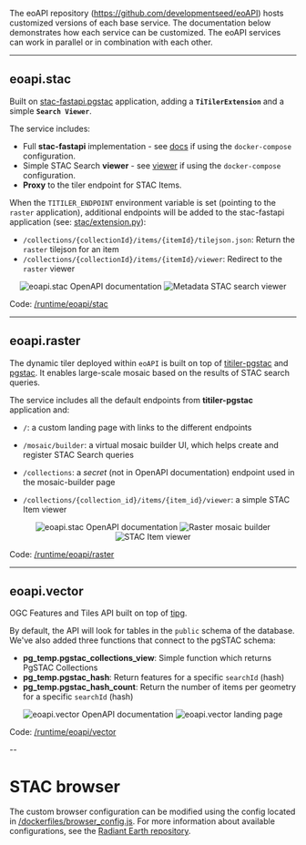 The eoAPI repository (https://github.com/developmentseed/eoAPI) hosts customized versions of each base service. The documentation below demonstrates how each service can be customized. The eoAPI services can work in parallel or in combination with each other.

---
## eoapi.stac

Built on [stac-fastapi.pgstac](https://github.com/stac-utils/stac-fastapi-pgstac) application, adding a **`TiTilerExtension`** and a simple **`Search Viewer`**.

The service includes:

- Full **stac-fastapi** implementation - see [docs](http://localhost:8081/docs) if using the `docker-compose` configuration.
- Simple STAC Search **viewer** - see [viewer](http://localhost:8081/index.html) if using the `docker-compose` configuration.
- **Proxy** to the tiler endpoint for STAC Items.

When the `TITILER_ENDPOINT` environment variable is set (pointing to the `raster` application), additional endpoints will be added to the stac-fastapi application (see: [stac/extension.py](https://github.com/developmentseed/eoAPI/blob/main/src/eoapi/stac/eoapi/stac/extension.py)):

- `/collections/{collectionId}/items/{itemId}/tilejson.json`: Return the `raster` tilejson for an item
- `/collections/{collectionId}/items/{itemId}/viewer`: Redirect to the `raster` viewer

<p align="center">
<img  alt="eoapi.stac OpenAPI documentation"src="https://github.com/developmentseed/eoAPI/assets/10407788/f7fc4e7f-079a-4007-8c4c-74ff9ca7b012">
<img alt="Metadata STAC search viewer" src="https://github.com/developmentseed/eoAPI/assets/10407788/b1fd6aa8-aab9-4d58-9ad4-6e1069ed9473"/>
</p>

Code: [/runtime/eoapi/stac](https://github.com/developmentseed/eoAPI/tree/main/runtime/eoapi/stac)

---
## eoapi.raster

The dynamic tiler deployed within `eoAPI` is built on top of [titiler-pgstac](https://github.com/stac-utils/titiler-pgstac) and [pgstac](https://github.com/stac-utils/pgstac). It enables large-scale mosaic based on the results of STAC search queries.

The service includes all the default endpoints from **titiler-pgstac** application and:

- `/`: a custom landing page with links to the different endpoints

- `/mosaic/builder`: a virtual mosaic builder UI, which helps create and register STAC Search queries

- `/collections`: a *secret* (not in OpenAPI documentation) endpoint used in the mosaic-builder page

- `/collections/{collection_id}/items/{item_id}/viewer`: a simple STAC Item viewer

<p align="center">
<img alt="eoapi.stac OpenAPI documentation" src="https://github.com/developmentseed/eoAPI/assets/10407788/aa08d796-f3b1-4f43-8021-cbddfff95d26">
<img alt="Raster mosaic builder" src="https://github.com/developmentseed/eoAPI/assets/10407788/8f0c96e6-d80a-46ef-a34f-66e59c64a027"/>
<img alt="STAC Item viewer" src="https://github.com/developmentseed/eoAPI/assets/10407788/be86f07e-4b05-4c78-87bf-8738daf1ee20">
</p>


Code: [/runtime/eoapi/raster](https://github.com/developmentseed/eoAPI/tree/main/runtime/eoapi/raster)

---
## eoapi.vector

OGC Features and Tiles API built on top of [tipg](https://github.com/developmentseed/tipg).

By default, the API will look for tables in the `public` schema of the database. We've also added three functions that connect to the pgSTAC schema:

- **pg_temp.pgstac_collections_view**: Simple function which returns PgSTAC Collections
- **pg_temp.pgstac_hash**: Return features for a specific `searchId` (hash)
- **pg_temp.pgstac_hash_count**: Return the number of items per geometry for a specific `searchId` (hash)

<p align="center">
<img alt="eoapi.vector OpenAPI documentation" src="https://github.com/developmentseed/eoAPI/assets/10407788/80ff9659-bc07-4238-a94a-7cab0a2af380">
<img alt="eoapi.vector landing page" src="https://github.com/developmentseed/eoAPI/assets/10407788/b2a8a8d4-d3a1-464a-8b1a-166499ee4abd">
</p>

Code: [/runtime/eoapi/vector](https://github.com/developmentseed/eoAPI/tree/main/runtime/eoapi/vector)

--
# STAC browser

The custom browser configuration can be modified using the config located in [/dockerfiles/browser_config.js](https://github.com/developmentseed/eoAPI/tree/main/dockerfiles/browser_config.js). For more information about available configurations, see the [Radiant Earth repository](https://github.com/radiantearth/stac-browser).
